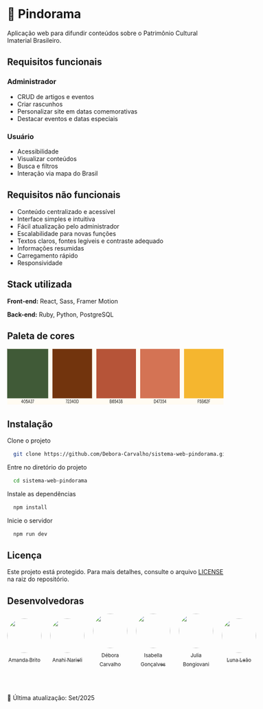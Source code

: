 # 🌵 Pindorama

Aplicação web para difundir conteúdos sobre o Patrimônio Cultural Imaterial Brasileiro.

## Requisitos funcionais

### Administrador

- CRUD de artigos e eventos
- Criar rascunhos
- Personalizar site em datas comemorativas
- Destacar eventos e datas especiais

### Usuário

- Acessibilidade
- Visualizar conteúdos
- Busca e filtros
- Interação via mapa do Brasil

## Requisitos não funcionais

- Conteúdo centralizado e acessível
- Interface simples e intuitiva
- Fácil atualização pelo administrador
- Escalabilidade para novas funções
- Textos claros, fontes legíveis e contraste adequado
- Informações resumidas
- Carregamento rápido
- Responsividade

## Stack utilizada

**Front-end:** React, Sass, Framer Motion

**Back-end:** Ruby, Python, PostgreSQL

## Paleta de cores

<img src=".github/assets/paleta-cores-pindorama.png" style="height:130px;" />

## Instalação

Clone o projeto

```bash
  git clone https://github.com/Debora-Carvalho/sistema-web-pindorama.git
```

Entre no diretório do projeto

```bash
  cd sistema-web-pindorama
```

Instale as dependências

```bash
  npm install
```

Inicie o servidor

```bash
  npm run dev
```

## Licença

Este projeto está protegido. Para mais detalhes, consulte o arquivo [LICENSE](LICENSE.txt) na raiz do repositório.

## Desenvolvedoras

<div style="display: flex; flex-direction: row; align-items: center; justify-content: start; gap: 20px;">
  <div style="text-align: center;">
    <a href="https://github.com/Amanda-Brit0" target="_blank">
      <img src="https://avatars.githubusercontent.com/u/160365656?v=4" style="width:80px; height:80px; border-radius:50%;" />
      <br>
      <sub>Amanda Brito</sub>
    </a>
  </div>

  <div style="text-align: center;">
    <a href="https://github.com/AnahiMamani" target="_blank">
      <img src="https://avatars.githubusercontent.com/u/115493470?v=4" style="width:80px; height:80px; border-radius:50%;" />
      <br>
      <sub>Anahi Narieli</sub>
    </a>
  </div>

  <div style="text-align: center;">
    <a href="https://github.com/Debora-Carvalho" target="_blank">
      <img src="https://avatars2.githubusercontent.com/u/104103793?v=4" style="width:80px; height:80px; border-radius:50%;" />
      <br>
      <sub>Débora Carvalho</sub>
    </a>
  </div>

  <div style="text-align: center;">
    <a href="https://github.com/IsabellaSGoncalves" target="_blank">
      <img src="https://avatars.githubusercontent.com/u/161075154?v=4" style="width:80px; height:80px; border-radius:50%;" />
      <br>
      <sub>Isabella Gonçalves</sub>
    </a>
  </div>

  <div style="text-align: center;">
    <a href="https://github.com/BONJIU" target="_blank">
      <img src="https://avatars.githubusercontent.com/u/160390898?v=4" style="width:80px; height:80px; border-radius:50%;" />
      <br>
      <sub>Julia Bongiovani</sub>
    </a>
  </div>

  <div style="text-align: center;">
    <a href="https://github.com/LunaLeao" target="_blank">
      <img src="https://avatars.githubusercontent.com/u/164408694?v=4" style="width:80px; height:80px; border-radius:50%;" />
      <br>
      <sub>Luna Leão</sub>
    </a>
  </div>
</div>

<br><br>

📅 Última atualização: Set/2025
